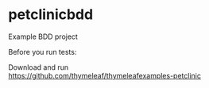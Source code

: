 # petclinicbdd

Example BDD project 

Before you run tests: 

Download and run  
https://github.com/thymeleaf/thymeleafexamples-petclinic